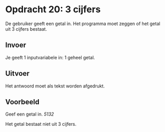 # Opdracht 20: 3 cijfers
De gebruiker geeft een getal in. Het programma moet zeggen of het getal uit 3 cijfers bestaat.

## Invoer
Je geeft 1 inputvariabele in: 1 geheel getal.

## Uitvoer
Het antwoord moet als tekst worden afgedrukt.

## Voorbeeld
Geef een getal in. *5132*

Het getal bestaat niet uit 3 cijfers.